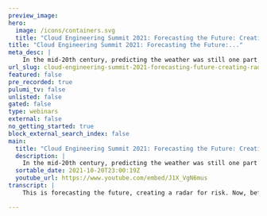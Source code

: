 ```yaml
---
preview_image:
hero:
  image: /icons/containers.svg
  title: "Cloud Engineering Summit 2021: Forecasting the Future: Creating a Radar for Risk"
title: "Cloud Engineering Summit 2021: Forecasting the Future:..."
meta_desc: |
    In the mid-20th century, predicting the weather was still one part science, one part intuition, and one part luck. But as computers, data collectio...
url_slug: cloud-engineering-summit-2021-forecasting-future-creating-radar-risk
featured: false
pre_recorded: true
pulumi_tv: false
unlisted: false
gated: false
type: webinars
external: false
no_getting_started: true
block_external_search_index: false
main:
  title: "Cloud Engineering Summit 2021: Forecasting the Future: Creating a Radar for Risk"
  description: |
    In the mid-20th century, predicting the weather was still one part science, one part intuition, and one part luck. But as computers, data collection, and modeling have steadily improved, we now produce staggeringly accurate weather short-term forecasts.  In tech, we're still early in our journey to more deeply understanding and modeling our world through learning from incidents. As we improve, what if we could start forecasting incidents?  In this presentation, we'll talk about Risk Radar, Netflix's forum to collect and make sense of emergent sociotechnical risk both from experienced-incidents, and risk which can predict angry, incident-filled skies.  Talk by: J. Paul Reed
  sortable_date: 2021-10-20T23:00:19Z
  youtube_url: https://www.youtube.com/embed/J1X_VgN6mus
transcript: |
    This is forecasting the future, creating a radar for risk. Now, before we get started today, I wanted to give a shout out to Cat, Laura Maddie and Wendy. Uh Those are the folks that uh are put on the Pulumi uh Cloud Engineering Summit um and worked really hard to do. So I know a lot of folks think a virtual conference is, is maybe easier than uh putting together an in person conference. It's not, it's just a different type of work, but it's definitely the same amount of work. Um And I know a lot of us thought uh that we would be uh in person by now. Um So I'm looking forward to seeing them and you in 2022. And I just wanted to thank them for bringing us all together uh here today. All right, let's get started. So a lot of you have heard of this idea of A I ops, you know, it's a game changer. Um This idea that maybe if we can uh teach the computers enough about our work, they'll be able to detect incidents before we can and maybe even auto remediate them. It's a big promise a lot of, a lot of ops teams kind of wondering about this, you know, hey, is it just another addition to Dev Ops, you know, DEV A I OPS? And we keep adding, uh, uh, letters to that, that, uh, to Dev Ops. Um, and, and rightly so I think there's a little bit of skepticism, you know, it may seem like, uh, we're just looking at sort of a crystal ball of sorts and, uh, and, you know, in, except now it's computers that are looking at this crystal ball. Um, you know, and admit it's kind of hard to trust these things because, uh, looking back at one of those A I articles, uh, from the previous slide, you know, the, the clip art that they actually used here is a tarot card, uh, which is not particularly confidence inspiring. I don't know if I, I want, uh, you know, computer auto remediation based on a tarot reading as it were. Um, one of, uh, one of my favorite guys, Dave Hahn has a great quote about this. He, he said if you're having enough incidents to train a machine learning model, you probably have more pressing problems to look at. Um, and think about, uh, and there's, I think something to that. So for today, uh, I'm gonna talk about a I, but I'm referring to something different, the already existing intelligence that we have on our teams, um, that we use and bring to our systems every day as expertise. Um and how uh when we interact with each other and with other teams that intelligence is more than the sum of, of its parts. Um when we wrangle these systems um and operate them day to day usually pretty successfully. Um So I'm talking about that expertise. Um and that already existing intelligence within us. Um A little A A I ops that in that context. So risk Radar, what is this risk radar thing? We're gonna dig into that. Uh But before we do so, uh um uh my name is uh J Paul Reid for those that don't know. Me most important thing on here is Twitter, uh J Paul Reed on Twitter um background and build release engineering, uh did distant consulting and um I have a masters in human factors and system safety, which I mentioned because a lot of these ideas come from that field of study. Now I met Netflix on the critical operations and reliability engineering team. Get asked a lot what I do on core at Netflix. Um I once gave this answer, I navigate the organization to observe signals of systemic socio technical risk so we can activate our adaptive capacity to address that risk. And somebody came back and said, so you run around the building, gossiping with people about broken computers which uh had a reaction to. But, you know, maybe there's, maybe there's something to that. I don't know. I don't know Um So let's dig into our radar for risk, you say, what do we mean by that? Well, it's good to offer a little historical context uh before we dig into, to uh the benefits of Risk radar and, and the details of how you would build your own. So uh Risk radar uh was a repurposed meeting originally. Uh The meeting, it was originally called the IRL incident, Risks and learning meeting where we talked about incidents. Um and then risks and learnings associated with those incidents. One of the big changes that we made when we renamed and repurposed that meeting was to go from talking about specific incidents to risk themes. And so in the previous meeting, a lot of times to folks, teams, we had ask, ask teams to come present their uh incident that they had run into specific incident. Um And now we, we shifted more to uh risk themes. Incidents still play a role. We'll talk a little bit about that in a sec, but we're talking more about thematic Risk and Risk radar. Um as I mentioned, teams would come and present. Um We, we moved from a model of presenting to discussing, we found that um setting up a presentation to come to that meeting. A lot of things felt like a book report, felt like extra work. Um So we don't, we don't have teams prepare in that way anymore. Um And it's more of a discussion. Um Also uh it's less of a retrospective about, again, about specific incidents and more focused on emergent discussions, emergent paths that come about around these risk themes that we talk about. Um So, again, even though we, we bring in um some previous stuff to inform our discussion, um we really let the conversation kind of go wherever it's gonna go. Uh And it's less focused around the framing of a particular specific incident. Um Again, even though we use those talk about the details of how we do that in a sec. So the recipe, how would you put this together for your own organization? Well, you obviously have to have a schedule forum, a meeting um to, to hand it uh to handle it in or, or conduct a risk radar in. Um we solicit and collect risks beforehand. Um And so I sent out an email um a couple of times before the meeting and ask folks uh to share their risks uh before the meeting. Um So that we're not spending a ton, a ton of time doing that during the meeting, there's also a benefit that we'll talk about in a second. Um But we do all of this uh collection sort of beforehand. We also do some incident and oopsie analysis that we bring to the meeting. Oopsie, by the way, is a program that was started by Lauren Hoffs. Uh No root cause on Twitter um was one of my favorite Twitter names. Um Nora Jones was involved as well. Ryan kitchens, um, started the oopsie process. It's really near miss reporting. It's, it's things that could have gone very wrong but didn't. And then people will sort of do a retro, uh, with them and their team and write it up as a, as an oopsie. We'll take some of those analyses from actual incidents or oopsy, bring those as well. A lot of times we'll merge the risks that folks uh have raised and then look and see if, if uh we see any of those risk uh patterns in the analysis of recent incidents that we've had um published and distributed minutes. So that's actually a really important part after the meeting um that uh the meeting minutes um get put together and then we send them out um for folks to look at. Uh we'll talk about why that's important uh in a sec, but that's definitely a part of, of the recipe uh to making risk radar work. So some surprises, some surprises are risk greater, well, scheduling cadence, um surprises. Uh We were originally doing it monthly. We started this in 2019. So about a couple of years ago, uh actually, it was October of 2019. Um And we used to do it every month as the pandemic came around and we were in the thick of that, we went to every other month. Um And so we played a little bit with the scheduling and where we are now, every other month seems to be a good cadence for, for collecting these risks, discussing them and then, um, you know, disseminating them back within the organization. So you might find, uh, every month is not enough, you might find it's too much. So, that's something to play with as well. Radar echoes. What do I mean by this? Uh, well, when I would solicit risks, people were actually surprised, uh, that other people had the same concerns and risks that they had. So a lot of times when we would say, hey, I don't think anybody, you know, else is worried about this, but I'm worried about X and I would say actually I got email from four or five other people about that particular risk. Um And so we would, we would definitely dig into that one at the meeting. Um But that's one of the reasons you collect things beforehand um to reduce that uh that bias and people maybe, uh you know, having to say it in a meeting is very different than just emailing it. That was a big surprising thing, the importance of the meeting minutes. So I talked about this. So we have a lot of um folks that, that uh have a conflict with, with risk radar um or, or have a very busy schedule. Um A lot of leaders and senior leaders may not be able to make it to the risk meeting. Um A lot of their teams might. Um, but they don't. And so, um for them, the, the really useful output are the, the collated uh crisp meeting minutes which we put together and those get, you know, more broadly disseminated too. It's easier for people that weren't at the meeting leaders. Uh Or I CS to actually look at the minutes if somebody, you know, goes in and says, hey, weren't you just talking about this? Um And so it's an easy way to sort of keep the conversation going, but they have to be really high quality and, and sort of edited. So we try to make them very readable almost newsletter article, sort of. Um, styling is kind of what we're going. And finally, the risks that your A I radars detect very surprising, um when you don't constrain risks uh from an incident perspective and say, hey, we're gonna look at all the risks in this incident. You start to get risks that aren't technical in nature. Um They're about the socio parts of the system, you know how people are feeling how an on call rotation might be thin, things like that. Um It may go into other parts of the organization around. Um, you know, other, other teams that aren't, aren't engineering, maybe they're pr maybe there are other things. Um And again, it's great because then you, you can follow as part of the emergent discussion, follow the threat of risk around the organization. It's not just um you know, in the context of an incident in the single technical system failing. Um, so some of those risks, um, and where they've let us have been very surprising in a very positive way. Um, and so that's another benefit here. All right. Uh, let's talk a little bit about some of the problems and challenges of risk radar that we ran into. Um, the radar represents a sort of probable. Right. So there's a probabilistic nature uh to the risks that people are gonna come up with. We, you know, people are using their own heroes sticks and they're making a judgment call about where, how likely it is that the risk that they're bringing up is. So you have to know that this radar that we're talking about, you know, you, it, it's based on how many sensors report that same risk, right? How many different radar sites report that? Um And so there's a probable is involved. Recency bias is definitely involved. So a lot of folks will actually bring up risks that were in recent incidents or oopsie, that's ok. One of the things that we found that super interesting is those risk things ebb and flow over time. So there may be a few incidents about a particular risk. It kind of dies down, kind of gets tamped down, maybe engineers do something different. But six months later, we're talking about the same risk and we might want to revisit it because it came up again. Um And so, uh, uh, recency bias plays into that, but it's still useful there in terms of, uh, um watching risk ebb and flow over time, some risks will never come to pass. And that's something that you, you just have to accept. Uh, one of the important things is all the risks that get brought up whether or not, you know, they happen in a previous incident or end up happening in an incident uh in the near future. Uh are a second order signal of what folks are worried about in the organization. And so that's actually super useful uh to look at like where are people concerned? Um And why are they concerned? There's a lot of chunky conversations that um that can be had there. Um You might say to yourself, uh what else? This is a Netflix thing, unicorn thing. Uh I can't do this in my organization. Well, oh look, hey, hey, it's Pete. Hey, Pete. Um uh kind of in the middle of something. I'm kind of giving AAA presentation uh for uh Pulumi Cloud Engineering Summit. Uh Is this quick? Can I can help you with something? Yeah. Yeah. Yeah, I just got a couple questions about Risk Radar if you got a few minutes Risk Radar. Well, it's funny, I'm actually talking about Risk Radar right now. Uh So why don't you tell folks like who you are? And let's talk about your questions? Yeah. Hey, I'm Pete Shima. Uh I work on the reliability engineering team at Epic Games and uh um we have started doing this risk radar thing that we found out about and um and it's going pretty well, but, you know, a few things, you know, that uh a few questions I had about it, one is, you know, um you know, we're gathering all these risks and, and people have really liked talking about this and we've sort of created this forum for people to, to talk about these things, which is great, but like a lot of folks want uh action out of these things and that's, that's definitely a challenge uh um for us. Yeah. Yeah. Well, but so before I, I answer your question, we'll get to that because that's an interesting thing. I mean, this comes up with incident topics, you know, incident remediation. Like why would we do a retro if there's not any action items? So it's a juicy topic. But I'm actually really curious, how did I mean, how did you get started? Like, how did I mean, how did you introduce this meeting to the, the crew? Like, like, what was that like? Yeah. Yeah. So we have a uh uh an operational meeting that we have uh biweekly now where we talk about a lot of stuff for service ownership at Epic. So, you know, we have the definitely uh you build it, you run it type of type of culture. Um And hey, we're, we're talking about a lot of operational and service ownership items there. And we said, hey, you know, there's not really like a place for people to talk about some of this. So we talk about security risk and things like that and in other forms. But like, hey, uh uh one great conversation we had was about uh on call and problems we have with in some of our on call rotations and we had a great discussion. Yeah, on call health and, and on call configuration, right? So, so we sort of introduced this into this uh uh uh uh optional meeting that people can join and sort of learn what's going on. Um So it's a pretty big audience there and we're getting a lot of sort of feedback about, oh, well, hey, this thing doesn't seem right or this thing doesn't seem right. Yeah. Yeah. And of course, as we were talking about uh earlier, like that's, you know, the point of risk creator is to create sort of a form for that. Um So that, you know, people can kind of get some of those things off of their, off their chest or off their mind around like what's what they're worried about, right. One of the interesting things you asked, right? Was, was about action items and, and I guess, I mean, I wonder a little bit like did that come up because people were discussing these great risks and then it was kind of like, well, what now or like was that kind of the, the thinking there? Yeah. Yeah. So we've been sort of collecting these risks to sort of build our risk library, so to speak our risk catalog. And we're sort of going through this and we have a, we have quite a lot now, which is great. But, hey, what's the next step? Hey, this is actually like a serious problem. What do we do about it? Right. We, we shouldn't just leave this here and how do we sort of address that? Yeah. Yeah. Yeah, definitely. Well, so there's lots of different ways that, that we've done that at Netflix or dealt with that, right? Is it, and one of the ways is, is you can use it as uh input into, you know, product discussions, right? If you have a product team, um one of the big things too, uh you can surface, you can use some of those things to surface actually, uh where teams are, right? And so maybe there's a certain part of the product that has a lot of technical debt and that's being expressed through incidents and the risks that people see in incidents, right? But if you kind of go to someone and say, oh, I just have technical debt, right? And maybe there's a technical debt in the fro service, right? They may say, well, that's great. But if you can connect that to like there was an incident. And when we went and looked at that the, the risks that got expressed or related to the technical debt, it gives you something a bit of an anchor to do that. So I, I think, um, you can use it in a lot of different ways, but one of the things that I think is relevant and important as part of that is you do have to have somebody driving it. Right. Because otherwise to your point, I bet, um, it maybe feels like a little bit like, uh, just complaining, right? Unless you do something about it. Right. Yeah. Yeah. And I think, you know, we've, we've developed this long list of things and, and people are like, ok, we've got, we've got a list of stuff right now and we've done a couple of voting type of things, hey, what's important to people? And that's been helpful. But I think, you know, finding that right driver and hey, what, what do we really do about this one? Maybe it's not attached to even one team is something we're still figuring out. Yeah. Yeah. Well, and so, uh, the one thing too that I'll mention that's really interesting about this is that, um, not all of the risks that folks bring up or that get discussed may have an actionable outcome in the moment. So one of the things that we found and we found this, that Netflix too is, it's like it's almost trying to scale the A a and I kind of referenced this earlier scale the, the water cooler conversation, right? Engineers knowing how the system works and the sharp edges, you may not actually polish them, but you may want to know that, you know, if you use that saw in that way, the, the Buzz uh Buzzsaw service in that way it's going to bite you, right? Um And so that's useful information too, even if you don't put it in a backlog or, or, or um you know, uh uh do anything with it. Um I'm actually curious, I have a question for you uh for folks that might be interested in this whole risk radar concept, what advice do you have uh for getting them on their journey doing it at, you know, an organization that maybe, you know, this is, this is not a unicorn thing. You can do it at Netflix, you can do it at Epic, you can do it at your org. What, what advice do you have? Yeah. Yeah, a couple of things that I've found so far, you know, we've been tracking this for a few months and, and, and getting a lot of things and, and definitely finding out what is important to people um has definitely been helpful for us. We need some voting things to, to, to start gathering more of that. Um And also like having a safe space. So some of the stuff is gonna be painful for people to talk about, right? So it's got to be like AAA space where it's OK to talk about things like team health, like on call, like that sort of stuff. Uh uh uh is pretty important and if people aren't comfortable about talking some of these risks, then that's gonna make it challenging. And we've also tried to get a senior folks in this meeting too, so people can actually have a dialogue with senior people directly about how they think about some of this risk, right? So what, what is important to one person and might be a really emotional thing for, for one person might actually be a really big problem for someone else or might not as be a big of a problem for other teams. So I think finding getting that dialogue going and then, then focusing on, hey, here's actually the important stuff. Um uh people that are passionate about this stuff like they're gonna get together if you can just bring them together. So I think that's worked pretty well for us so far. Yeah, definitely. You know, we've been using the metaphor of like radar and clouds, right? And so sometimes clouds look very ominous, but there's no moisture in them, right? They're not, they're not actually that scary when you have a tool like a radar to look at them and then other, you know, things other, you know, clouds look like happy fun clouds and behind there is like major storms going on and so that creating that space can help take the, the signal of the clouds if you will, uh, and make useful, useful information about it to explore it more. Yeah. And I think people bringing up similar things or the same things over time is like, oh, hey, this is Rey and now they have somebody to connect with on that topic and quite often there's people like, hey, I wanted to solve this. I didn't know it was a problem for someone else too. Hey, how can we sort of go solve this? We're, we're still figuring out how we can sort of facilitate some of that stuff. But, uh, but it's been good connecting some of the groups. Cool. Cool. Well, I'm gonna go ahead and finish up this talk but, uh, I'm really glad you, you know, uh, dialed in, uh, you know, gave me a call and we can talk about it. It was very serendipitous. Yeah. Well, thanks for a few minutes and, yeah. All right, I'll talk to you soon. Bye bye. All right. All right. Uh, that was great. Uh, now, where was I? Oh, this is a Netflix only thing. Well, clearly, uh, it's not anybody can do this. And where are the action items? Pete. And I talked about that a little bit. Um, and what you can do about this. But that's one of the things too that a lot of times people are thirsting for action items. And that can be um a tricky thing to wrangle. Sometimes again, some, some risks may not have clear to find action items and you have to do a little more work to find what is the actual action item from that risk. So let's talk about the three takeaways uh from a day. So people communicating with each other in socio tech systems turns out it's kind of important, right? Um A lot of times as engineers, we love telling stories about uh you know, near miss this thing I did that, that almost took the site down. But didn't we also talk about, we love to talk about ways that we kept the site up and wrangled, you know, that uh database back to health. Uh without anybody noticing, these are water cooler conversations and they're important um to organizational learning and to how we play out. Um What happens during high consequence, high tempo events. This is kind of, you know, as I said, a water cooler. So this risk radar is a way to scale those conversations and disseminate some of those uh learnings outside of just what engineers are talking about that concerns them fundamentally. This is what that is and so play with it. Uh It's a format to structure that play with it. Uh do something that works for you. Takeaway. Number two, it's a technique to give voice to I told you. So now saying I told you so is not generally very productive, but it exhibits uh or indicates a frustration, right? People saying, hey, I was really worried about this and it blew up and I told you so, so risk radar is a way to sort of give voice to those concerns, but in a more actionable and definitely healthier way. Um Hopefully, if, if uh if we see a lot of folks concerned about the same thing, we can take action about it. Um And you know, it's, it's a little healthier than just saying I told you. So ha ha ha finally take away number three forms like risk, radar, cultivate uh adaptive capacity and interp predictability across levels of the org, right? So adaptive capacity, that's our ability to adapt to situations um under uh high consequence, high tempo events. Um and this, this the exchange of knowledge and exchange of what things are around, you know, risky things are on the mind of engineers increases our, our ability to cope with those things uh during an incident. And then interpret interp predictability is the concept of how can we lean on each other and other teams during these high stress high temple, high consequence incidents. Um And this builds that because it shares some of the context in a nonstress way in a nonstress forum about what they're doing, what they're worried about all of those things. And then of course, if you disseminate it out, as I mentioned with the minutes, that's super important, you can get some of this effect across all levels of the organization. So uh go forth, establish your own risk, radar sensor network and start finding out uh those risks with the already existing intelligence that you and your colleagues and your organization have. Uh I'm Jay Paul Reed, J Paul Reid on Twitter. That's all I got.

---
```

